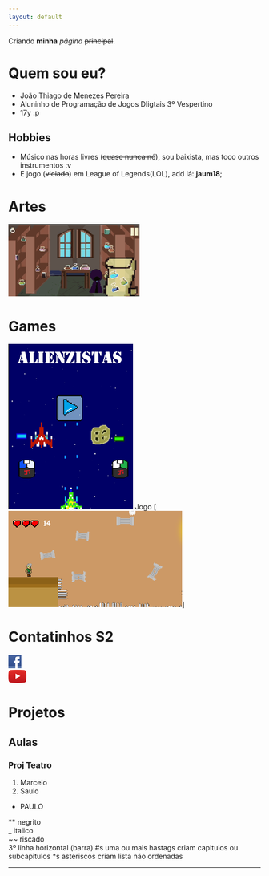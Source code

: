 ```yaml
---
layout: default
---
```


Criando **minha** _página_ ~~principal~~.

# Quem sou eu?

* João Thiago de Menezes Pereira
* Aluninho de Programação de Jogos DIigtais 3º Vespertino
* 17y :p

## Hobbies
 * Músico nas horas livres (~~quase nunca né~~), sou baixista, mas toco outros instrumentos :v
 * E jogo (~~viciado~~) em League of Legends(LOL), add lá: **jaum18**;

# Artes
![](aa.gif)

# Games
[![](alienzista.png)](https://joaothiago06.github.io/Alienzistas/) Jogo
[![](aplistia.png)]

# Contatinhos S2
[![](face.png)](https://www.facebook.com/joaothiago.pereira.7)   
[![](youtube.png)](https://www.youtube.com/channel/UCWCkuhb_VKzn48nZdGiKBwA?view_as=subscriber)

# Projetos
## Aulas
### Proj Teatro

1. Marcelo
2. Saulo
* PAULO

** negrito  
_ italico  
~~ riscado  
3º linha horizontal (barra)
#s uma ou mais hastags criam capitulos ou subcapitulos
*s asteriscos criam lista não ordenadas


***
